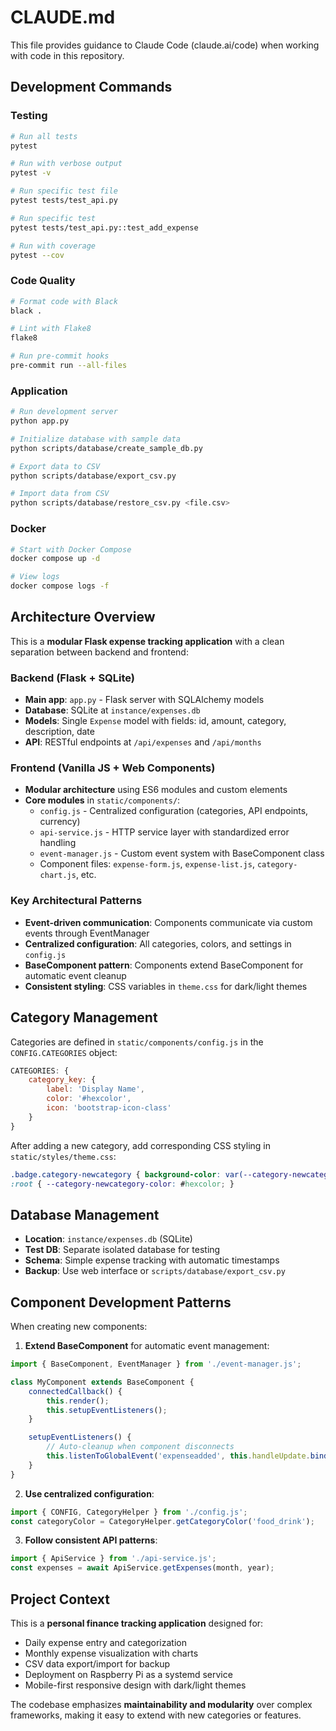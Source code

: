 # CLAUDE.md

This file provides guidance to Claude Code (claude.ai/code) when working with code in this repository.

## Development Commands

### Testing
```bash
# Run all tests
pytest

# Run with verbose output
pytest -v

# Run specific test file
pytest tests/test_api.py

# Run specific test
pytest tests/test_api.py::test_add_expense

# Run with coverage
pytest --cov
```

### Code Quality
```bash
# Format code with Black
black .

# Lint with Flake8
flake8

# Run pre-commit hooks
pre-commit run --all-files
```

### Application
```bash
# Run development server
python app.py

# Initialize database with sample data
python scripts/database/create_sample_db.py

# Export data to CSV
python scripts/database/export_csv.py

# Import data from CSV
python scripts/database/restore_csv.py <file.csv>
```

### Docker
```bash
# Start with Docker Compose
docker compose up -d

# View logs
docker compose logs -f
```

## Architecture Overview

This is a **modular Flask expense tracking application** with a clean separation between backend and frontend:

### Backend (Flask + SQLite)
- **Main app**: `app.py` - Flask server with SQLAlchemy models
- **Database**: SQLite at `instance/expenses.db`
- **Models**: Single `Expense` model with fields: id, amount, category, description, date
- **API**: RESTful endpoints at `/api/expenses` and `/api/months`

### Frontend (Vanilla JS + Web Components)
- **Modular architecture** using ES6 modules and custom elements
- **Core modules** in `static/components/`:
  - `config.js` - Centralized configuration (categories, API endpoints, currency)
  - `api-service.js` - HTTP service layer with standardized error handling
  - `event-manager.js` - Custom event system with BaseComponent class
  - Component files: `expense-form.js`, `expense-list.js`, `category-chart.js`, etc.

### Key Architectural Patterns
- **Event-driven communication**: Components communicate via custom events through EventManager
- **Centralized configuration**: All categories, colors, and settings in `config.js`
- **BaseComponent pattern**: Components extend BaseComponent for automatic event cleanup
- **Consistent styling**: CSS variables in `theme.css` for dark/light themes

## Category Management

Categories are defined in `static/components/config.js` in the `CONFIG.CATEGORIES` object:

```javascript
CATEGORIES: {
    category_key: {
        label: 'Display Name',
        color: '#hexcolor',
        icon: 'bootstrap-icon-class'
    }
}
```

After adding a new category, add corresponding CSS styling in `static/styles/theme.css`:
```css
.badge.category-newcategory { background-color: var(--category-newcategory-color) !important; }
:root { --category-newcategory-color: #hexcolor; }
```

## Database Management

- **Location**: `instance/expenses.db` (SQLite)
- **Test DB**: Separate isolated database for testing
- **Schema**: Simple expense tracking with automatic timestamps
- **Backup**: Use web interface or `scripts/database/export_csv.py`

## Component Development Patterns

When creating new components:

1. **Extend BaseComponent** for automatic event management:
```javascript
import { BaseComponent, EventManager } from './event-manager.js';

class MyComponent extends BaseComponent {
    connectedCallback() {
        this.render();
        this.setupEventListeners();
    }

    setupEventListeners() {
        // Auto-cleanup when component disconnects
        this.listenToGlobalEvent('expenseadded', this.handleUpdate.bind(this));
    }
}
```

2. **Use centralized configuration**:
```javascript
import { CONFIG, CategoryHelper } from './config.js';
const categoryColor = CategoryHelper.getCategoryColor('food_drink');
```

3. **Follow consistent API patterns**:
```javascript
import { ApiService } from './api-service.js';
const expenses = await ApiService.getExpenses(month, year);
```

## Project Context

This is a **personal finance tracking application** designed for:
- Daily expense entry and categorization
- Monthly expense visualization with charts
- CSV data export/import for backup
- Deployment on Raspberry Pi as a systemd service
- Mobile-first responsive design with dark/light themes

The codebase emphasizes **maintainability and modularity** over complex frameworks, making it easy to extend with new categories or features.
